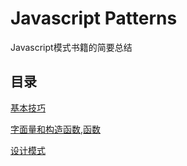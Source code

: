 # Javascript Patterns
Javascript模式书籍的简要总结

## 目录
[基本技巧](https://github.com/gdh51/JavascriptPatterns/tree/master/chapter1)

[字面量和构造函数,函数](https://github.com/gdh51/JavascriptPatterns/tree/master/chapter2)

[设计模式](https://github.com/gdh51/JavascriptPatterns/tree/master/chapter3)